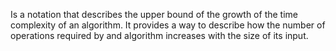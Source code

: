 Is a notation that describes the upper bound of the growth of the time complexity of an algorithm. It provides a way to describe how the number of operations required by and algorithm increases with the size of its input.